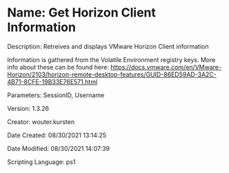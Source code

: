 ﻿# Name: Get Horizon Client Information

Description: Retreives and displays VMware Horizon Client information

Information is gathered from the Volatile Environment registry keys. More info about these can be found here: https://docs.vmware.com/en/VMware-Horizon/2103/horizon-remote-desktop-features/GUID-86ED59AD-3A2C-4B71-8CFE-19B33E76E571.html

Parameters: SessionID, Username

Version: 1.3.26

Creator: wouter.kursten

Date Created: 08/30/2021 13:14:25

Date Modified: 08/30/2021 14:07:39

Scripting Language: ps1

